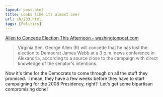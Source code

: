 ```yaml
---
layout: post.html
title: Looks like its almost over
url: ch/233.html
tags: [Politics]
---
```

[Allen to Concede Election This Afternoon - washingtonpost.com](http://www.washingtonpost.com/wp-dyn/content/article/2006/11/09/AR2006110900775.html?nav=rss_email/components)

> Virginia Sen. George Allen (R) will concede that he has lost the election to Democrat James Webb at a 3 p.m. news conference in Alexandria, according to a source close to the campaign with direct knowledge of the senator's intentions.

Now it's time for the Democrats to come through on all the stuff they promised.  I mean, they have a few weeks before they have to start campaigning for the 2008 Presidency, right?  Let's get some bipartisan compromising done!

